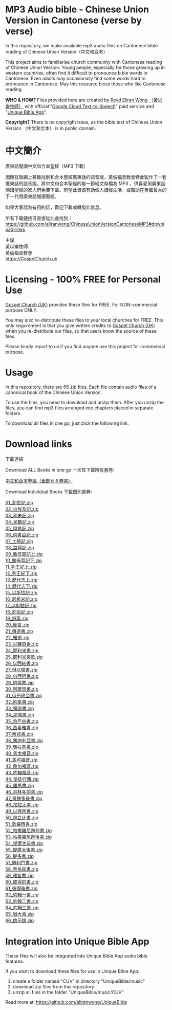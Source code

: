 # MP3 Audio bible - Chinese Union Version in Cantonese (verse by verse)

In this repository, we make available mp3 audio files on Cantonese bible reading of Chinese Union Version（中文和合本）.

This project aims to familiarise church community with Cantonese reading of Chinese Union Version.  Young people, especially for those growing up in western countries, often find it difficult to pronounce bible words in Cantonese.  Even adults may occasionally find some words hard to pronounce in Cantonese.  May this resource bless those who like Cantonese reading.

<b>WHO & HOW?</b> Files provided here are created by <a href="https://GospelChurch.uk">Revd Eliran Wong （黃以樂牧師）</a> with official "<a href='https://cloud.google.com/text-to-speech'>Google Cloud Text-to-Speech</a>" paid service and "<a href='https://github.com/eliranwong/UniqueBible'>Unique Bible App</a>".

<b>Copyright?</b> There is no copyright issue, as the bible text of Chinese Union Version （中文和合本） is in public domain.

# 中文簡介

廣東話閱讀中文和合本聖經（MP3 下載）

因應互聯網上甚難找到和合本聖經廣東話的語音版，英倫福音教會特此製作了一套廣東話的語音版，將中文和合本聖經的每一節經文存檔為 MP3 ，供喜愛用廣東話閱讀聖經的家人們免費下載。盼望此資源有助個人讀經生活，或幫助在英國長大的下一代用廣東話閱讀聖經。

如果大家認為有用的話，歡迎下載或轉發此信息。

所有下載鏈接可直接從此處找到：<br>
https://github.com/eliranwong/ChineseUnionVersionCantoneseMP3#download-links

主僕<br>
黃以樂牧師<br>
英倫福音教會<br>
https://GospelChurch.uk

# Licensing - 100% FREE for Personal Use

<a href="https://GospelChurch.uk">Gospel Church (UK)</a> provides these files for FREE.  For NON-commercial purpose ONLY.

You may also re-distribute these files to your local churches for FREE.  This only requirement is that you give written credits to <a href="https://GospelChurch.uk">Gospel Church (UK)</a> when you re-distribute our files, so that users know the source of these files.

Please kindly report to us if you find anyone use this project for commercial purpose.

# Usage

In this repository, there are 66 zip files.  Each file contain audio files of a canonical book of the Chinese Union Version.

To use the files, you need to download and unzip them.  After you unzip the files, you can find mp3 files arranged into chapters placed in separate folders.

To download all files in one go, just click the following link:

# Download links
下載連結

Download ALL Books in one go 一次性下載所有書卷:

<a href='https://github.com/eliranwong/ChineseUnionVersionCantoneseMP3/archive/refs/heads/main.zip'>中文和合本聖經（全部６６卷書）</a>

Download Individual Books 下載個別書卷:

<a href='https://github.com/eliranwong/ChineseUnionVersionCantoneseMP3/raw/main/01_%E5%89%B5%E4%B8%96%E8%A8%98.zip'>01_創世記.zip</a><br>
<a href='https://github.com/eliranwong/ChineseUnionVersionCantoneseMP3/raw/main/02_%E5%87%BA%E5%9F%83%E5%8F%8A%E8%A8%98.zip'>02_出埃及記.zip</a><br>
<a href='https://github.com/eliranwong/ChineseUnionVersionCantoneseMP3/raw/main/03_%E5%88%A9%E6%9C%AA%E8%A8%98.zip'>03_利未記.zip</a><br>
<a href='https://github.com/eliranwong/ChineseUnionVersionCantoneseMP3/raw/main/04_%E6%B0%91%E6%95%B8%E8%A8%98.zip'>04_民數記.zip</a><br>
<a href='https://github.com/eliranwong/ChineseUnionVersionCantoneseMP3/raw/main/05_%E7%94%B3%E5%91%BD%E8%A8%98.zip'>05_申命記.zip</a><br>
<a href='https://github.com/eliranwong/ChineseUnionVersionCantoneseMP3/raw/main/06_%E7%B4%84%E6%9B%B8%E4%BA%9E%E8%A8%98.zip'>06_約書亞記.zip</a><br>
<a href='https://github.com/eliranwong/ChineseUnionVersionCantoneseMP3/raw/main/07_%E5%A3%AB%E5%B8%AB%E8%A8%98.zip'>07_士師記.zip</a><br>
<a href='https://github.com/eliranwong/ChineseUnionVersionCantoneseMP3/raw/main/08_%E8%B7%AF%E5%BE%97%E8%A8%98.zip'>08_路得記.zip</a><br>
<a href='https://github.com/eliranwong/ChineseUnionVersionCantoneseMP3/raw/main/09_%E6%92%92%E6%AF%8D%E8%80%B3%E8%A8%98%E4%B8%8A.zip'>09_撒母耳記上.zip</a><br>
<a href='https://github.com/eliranwong/ChineseUnionVersionCantoneseMP3/raw/main/10_%E6%92%92%E6%AF%8D%E8%80%B3%E8%A8%98%E4%B8%8B.zip'>10_撒母耳記下.zip</a><br>
<a href='https://github.com/eliranwong/ChineseUnionVersionCantoneseMP3/raw/main/11_%E5%88%97%E7%8E%8B%E7%B4%80%E4%B8%8A.zip'>11_列王紀上.zip</a><br>
<a href='https://github.com/eliranwong/ChineseUnionVersionCantoneseMP3/raw/main/12_%E5%88%97%E7%8E%8B%E7%B4%80%E4%B8%8B.zip'>12_列王紀下.zip</a><br>
<a href='https://github.com/eliranwong/ChineseUnionVersionCantoneseMP3/raw/main/13_%E6%AD%B7%E4%BB%A3%E5%BF%97%E4%B8%8A.zip'>13_歷代志上.zip</a><br>
<a href='https://github.com/eliranwong/ChineseUnionVersionCantoneseMP3/raw/main/14_%E6%AD%B7%E4%BB%A3%E5%BF%97%E4%B8%8B.zip'>14_歷代志下.zip</a><br>
<a href='https://github.com/eliranwong/ChineseUnionVersionCantoneseMP3/raw/main/15_%E4%BB%A5%E6%96%AF%E6%8B%89%E8%A8%98.zip'>15_以斯拉記.zip</a><br>
<a href='https://github.com/eliranwong/ChineseUnionVersionCantoneseMP3/raw/main/16_%E5%B0%BC%E5%B8%8C%E7%B1%B3%E8%A8%98.zip'>16_尼希米記.zip</a><br>
<a href='https://github.com/eliranwong/ChineseUnionVersionCantoneseMP3/raw/main/17_%E4%BB%A5%E6%96%AF%E5%B8%96%E8%A8%98.zip'>17_以斯帖記.zip</a><br>
<a href='https://github.com/eliranwong/ChineseUnionVersionCantoneseMP3/raw/main/18_%E7%B4%84%E4%BC%AF%E8%A8%98.zip'>18_約伯記.zip</a><br>
<a href='https://github.com/eliranwong/ChineseUnionVersionCantoneseMP3/raw/main/19_%E8%A9%A9%E7%AF%87.zip'>19_詩篇.zip</a><br>
<a href='https://github.com/eliranwong/ChineseUnionVersionCantoneseMP3/raw/main/20_%E7%AE%B4%E8%A8%80.zip'>20_箴言.zip</a><br>
<a href='https://github.com/eliranwong/ChineseUnionVersionCantoneseMP3/raw/main/21_%E5%82%B3%E9%81%93%E6%9B%B8.zip'>21_傳道書.zip</a><br>
<a href='https://github.com/eliranwong/ChineseUnionVersionCantoneseMP3/raw/main/22_%E9%9B%85%E6%AD%8C.zip'>22_雅歌.zip</a><br>
<a href='https://github.com/eliranwong/ChineseUnionVersionCantoneseMP3/raw/main/23_%E4%BB%A5%E8%B3%BD%E4%BA%9E%E6%9B%B8.zip'>23_以賽亞書.zip</a><br>
<a href='https://github.com/eliranwong/ChineseUnionVersionCantoneseMP3/raw/main/24_%E8%80%B6%E5%88%A9%E7%B1%B3%E6%9B%B8.zip'>24_耶利米書.zip</a><br>
<a href='https://github.com/eliranwong/ChineseUnionVersionCantoneseMP3/raw/main/25_%E8%80%B6%E5%88%A9%E7%B1%B3%E5%93%80%E6%AD%8C.zip'>25_耶利米哀歌.zip</a><br>
<a href='https://github.com/eliranwong/ChineseUnionVersionCantoneseMP3/raw/main/26_%E4%BB%A5%E8%A5%BF%E7%B5%90%E6%9B%B8.zip'>26_以西結書.zip</a><br>
<a href='https://github.com/eliranwong/ChineseUnionVersionCantoneseMP3/raw/main/27_%E4%BD%86%E4%BB%A5%E7%90%86%E6%9B%B8.zip'>27_但以理書.zip</a><br>
<a href='https://github.com/eliranwong/ChineseUnionVersionCantoneseMP3/raw/main/28_%E4%BD%95%E8%A5%BF%E9%98%BF%E6%9B%B8.zip'>28_何西阿書.zip</a><br>
<a href='https://github.com/eliranwong/ChineseUnionVersionCantoneseMP3/raw/main/29_%E7%B4%84%E7%8F%A5%E6%9B%B8.zip'>29_約珥書.zip</a><br>
<a href='https://github.com/eliranwong/ChineseUnionVersionCantoneseMP3/raw/main/30_%E9%98%BF%E6%91%A9%E5%8F%B8%E6%9B%B8.zip'>30_阿摩司書.zip</a><br>
<a href='https://github.com/eliranwong/ChineseUnionVersionCantoneseMP3/raw/main/31_%E4%BF%84%E5%B7%B4%E5%BA%95%E4%BA%9E%E6%9B%B8.zip'>31_俄巴底亞書.zip</a><br>
<a href='https://github.com/eliranwong/ChineseUnionVersionCantoneseMP3/raw/main/32_%E7%B4%84%E6%8B%BF%E6%9B%B8.zip'>32_約拿書.zip</a><br>
<a href='https://github.com/eliranwong/ChineseUnionVersionCantoneseMP3/raw/main/33_%E5%BD%8C%E8%BF%A6%E6%9B%B8.zip'>33_彌迦書.zip</a><br>
<a href='https://github.com/eliranwong/ChineseUnionVersionCantoneseMP3/raw/main/34_%E9%82%A3%E9%B4%BB%E6%9B%B8.zip'>34_那鴻書.zip</a><br>
<a href='https://github.com/eliranwong/ChineseUnionVersionCantoneseMP3/raw/main/35_%E5%93%88%E5%B7%B4%E8%B0%B7%E6%9B%B8.zip'>35_哈巴谷書.zip</a><br>
<a href='https://github.com/eliranwong/ChineseUnionVersionCantoneseMP3/raw/main/36_%E8%A5%BF%E7%95%AA%E9%9B%85%E6%9B%B8.zip'>36_西番雅書.zip</a><br>
<a href='https://github.com/eliranwong/ChineseUnionVersionCantoneseMP3/raw/main/37_%E5%93%88%E8%A9%B2%E6%9B%B8.zip'>37_哈該書.zip</a><br>
<a href='https://github.com/eliranwong/ChineseUnionVersionCantoneseMP3/raw/main/38_%E6%92%92%E8%BF%A6%E5%88%A9%E4%BA%9E%E6%9B%B8.zip'>38_撒迦利亞書.zip</a><br>
<a href='https://github.com/eliranwong/ChineseUnionVersionCantoneseMP3/raw/main/39_%E7%91%AA%E6%8B%89%E5%9F%BA%E6%9B%B8.zip'>39_瑪拉基書.zip</a><br>
<a href='https://github.com/eliranwong/ChineseUnionVersionCantoneseMP3/raw/main/40_%E9%A6%AC%E5%A4%AA%E7%A6%8F%E9%9F%B3.zip'>40_馬太福音.zip</a><br>
<a href='https://github.com/eliranwong/ChineseUnionVersionCantoneseMP3/raw/main/41_%E9%A6%AC%E5%8F%AF%E7%A6%8F%E9%9F%B3.zip'>41_馬可福音.zip</a><br>
<a href='https://github.com/eliranwong/ChineseUnionVersionCantoneseMP3/raw/main/42_%E8%B7%AF%E5%8A%A0%E7%A6%8F%E9%9F%B3.zip'>42_路加福音.zip</a><br>
<a href='https://github.com/eliranwong/ChineseUnionVersionCantoneseMP3/raw/main/43_%E7%B4%84%E7%BF%B0%E7%A6%8F%E9%9F%B3.zip'>43_約翰福音.zip</a><br>
<a href='https://github.com/eliranwong/ChineseUnionVersionCantoneseMP3/raw/main/44_%E4%BD%BF%E5%BE%92%E8%A1%8C%E5%82%B3.zip'>44_使徒行傳.zip</a><br>
<a href='https://github.com/eliranwong/ChineseUnionVersionCantoneseMP3/raw/main/45_%E7%BE%85%E9%A6%AC%E6%9B%B8.zip'>45_羅馬書.zip</a><br>
<a href='https://github.com/eliranwong/ChineseUnionVersionCantoneseMP3/raw/main/46_%E5%93%A5%E6%9E%97%E5%A4%9A%E5%89%8D%E6%9B%B8.zip'>46_哥林多前書.zip</a><br>
<a href='https://github.com/eliranwong/ChineseUnionVersionCantoneseMP3/raw/main/47_%E5%93%A5%E6%9E%97%E5%A4%9A%E5%BE%8C%E6%9B%B8.zip'>47_哥林多後書.zip</a><br>
<a href='https://github.com/eliranwong/ChineseUnionVersionCantoneseMP3/raw/main/48_%E5%8A%A0%E6%8B%89%E5%A4%AA%E6%9B%B8.zip'>48_加拉太書.zip</a><br>
<a href='https://github.com/eliranwong/ChineseUnionVersionCantoneseMP3/raw/main/49_%E4%BB%A5%E5%BC%97%E6%89%80%E6%9B%B8.zip'>49_以弗所書.zip</a><br>
<a href='https://github.com/eliranwong/ChineseUnionVersionCantoneseMP3/raw/main/50_%E8%85%93%E7%AB%8B%E6%AF%94%E6%9B%B8.zip'>50_腓立比書.zip</a><br>
<a href='https://github.com/eliranwong/ChineseUnionVersionCantoneseMP3/raw/main/51_%E6%AD%8C%E7%BE%85%E8%A5%BF%E6%9B%B8.zip'>51_歌羅西書.zip</a><br>
<a href='https://github.com/eliranwong/ChineseUnionVersionCantoneseMP3/raw/main/52_%E5%B8%96%E6%92%92%E7%BE%85%E5%B0%BC%E8%BF%A6%E5%89%8D%E6%9B%B8.zip'>52_帖撒羅尼迦前書.zip</a><br>
<a href='https://github.com/eliranwong/ChineseUnionVersionCantoneseMP3/raw/main/53_%E5%B8%96%E6%92%92%E7%BE%85%E5%B0%BC%E8%BF%A6%E5%BE%8C%E6%9B%B8.zip'>53_帖撒羅尼迦後書.zip</a><br>
<a href='https://github.com/eliranwong/ChineseUnionVersionCantoneseMP3/raw/main/54_%E6%8F%90%E6%91%A9%E5%A4%AA%E5%89%8D%E6%9B%B8.zip'>54_提摩太前書.zip</a><br>
<a href='https://github.com/eliranwong/ChineseUnionVersionCantoneseMP3/raw/main/55_%E6%8F%90%E6%91%A9%E5%A4%AA%E5%BE%8C%E6%9B%B8.zip'>55_提摩太後書.zip</a><br>
<a href='https://github.com/eliranwong/ChineseUnionVersionCantoneseMP3/raw/main/56_%E6%8F%90%E5%A4%9A%E6%9B%B8.zip'>56_提多書.zip</a><br>
<a href='https://github.com/eliranwong/ChineseUnionVersionCantoneseMP3/raw/main/57_%E8%85%93%E5%88%A9%E9%96%80%E6%9B%B8.zip'>57_腓利門書.zip</a><br>
<a href='https://github.com/eliranwong/ChineseUnionVersionCantoneseMP3/raw/main/58_%E5%B8%8C%E4%BC%AF%E4%BE%86%E6%9B%B8.zip'>58_希伯來書.zip</a><br>
<a href='https://github.com/eliranwong/ChineseUnionVersionCantoneseMP3/raw/main/59_%E9%9B%85%E5%90%84%E6%9B%B8.zip'>59_雅各書.zip</a><br>
<a href='https://github.com/eliranwong/ChineseUnionVersionCantoneseMP3/raw/main/60_%E5%BD%BC%E5%BE%97%E5%89%8D%E6%9B%B8.zip'>60_彼得前書.zip</a><br>
<a href='https://github.com/eliranwong/ChineseUnionVersionCantoneseMP3/raw/main/61_%E5%BD%BC%E5%BE%97%E5%BE%8C%E6%9B%B8.zip'>61_彼得後書.zip</a><br>
<a href='https://github.com/eliranwong/ChineseUnionVersionCantoneseMP3/raw/main/62_%E7%B4%84%E7%BF%B0%E4%B8%80%E6%9B%B8.zip'>62_約翰一書.zip</a><br>
<a href='https://github.com/eliranwong/ChineseUnionVersionCantoneseMP3/raw/main/63_%E7%B4%84%E7%BF%B0%E4%BA%8C%E6%9B%B8.zip'>63_約翰二書.zip</a><br>
<a href='https://github.com/eliranwong/ChineseUnionVersionCantoneseMP3/raw/main/64_%E7%B4%84%E7%BF%B0%E4%B8%89%E6%9B%B8.zip'>64_約翰三書.zip</a><br>
<a href='https://github.com/eliranwong/ChineseUnionVersionCantoneseMP3/raw/main/65_%E7%8C%B6%E5%A4%A7%E6%9B%B8.zip'>65_猶大書.zip</a><br>
<a href='https://github.com/eliranwong/ChineseUnionVersionCantoneseMP3/raw/main/66_%E5%95%9F%E7%A4%BA%E9%8C%84.zip'>66_啟示錄.zip</a><br>

# Integration into Unique Bible App

These files will also be integrated into Unique Bible App audio bible features.

If you want to download these files for use in Unique Bible App:

1) create a folder named "CUV" in directory "UniqueBible/music"
2) download zip files from this repository
3) unzip all files in the folder "UniqueBible/music/CUV"

Read more at: https://github.com/eliranwong/UniqueBible
